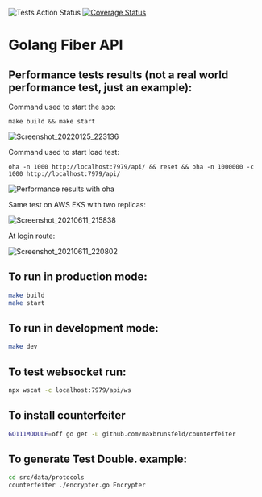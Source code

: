 ![Tests Action Status](https://github.com/lucaswilliameufrasio/golang-fiber-api/workflows/Run%20tests/badge.svg)
[![Coverage Status](https://coveralls.io/repos/github/lucaswilliameufrasio/golang-fiber-api/badge.svg?branch=main)](https://coveralls.io/github/lucaswilliameufrasio/golang-fiber-api?branch=main)


# Golang Fiber API


## Performance tests results (not a real world performance test, just an example):

Command used to start the app:

```
make build && make start
```

![Screenshot_20220125_223136](https://user-images.githubusercontent.com/34021576/151088076-e9c586f2-07d7-4b47-a116-e34024e09a47.png)


Command used to start load test:

```
oha -n 1000 http://localhost:7979/api/ && reset && oha -n 1000000 -c 1000 http://localhost:7979/api/
```

![Performance results with oha](https://user-images.githubusercontent.com/34021576/151087913-a414fe49-e7fa-43b0-ad4b-ac213423d551.png)


Same test on AWS EKS with two replicas:

![Screenshot_20210611_215838](https://user-images.githubusercontent.com/34021576/151088308-1939b2c2-a3eb-44c0-9525-939874c0604e.png)

At login route:

![Screenshot_20210611_220802](https://user-images.githubusercontent.com/34021576/151088457-40ed7eeb-9c37-42ac-81d2-dc5c9a35ee0b.png)

## To run in production mode:

``` bash
make build
make start
```

## To run in development mode:

``` bash
make dev
```

## To test websocket run:

``` bash
npx wscat -c localhost:7979/api/ws
```

## To install counterfeiter

```bash
GO111MODULE=off go get -u github.com/maxbrunsfeld/counterfeiter
```

## To generate Test Double. example:

```bash
cd src/data/protocols
counterfeiter ./encrypter.go Encrypter
```